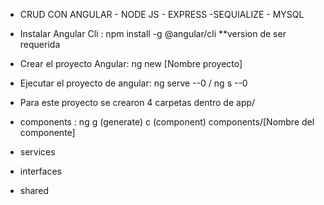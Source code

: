 * CRUD CON ANGULAR - NODE JS - EXPRESS -SEQUIALIZE - MYSQL

* Instalar Angular Cli : npm install -g @angular/cli **version de ser requerida
* Crear el proyecto Angular: ng new [Nombre proyecto]
- Ejecutar el proyecto de angular: ng serve --0 / ng s --0

- Para este proyecto se crearon 4 carpetas dentro de app/
- components : ng g (generate) c (component) components/[Nombre del componente]
- services
- interfaces
- shared